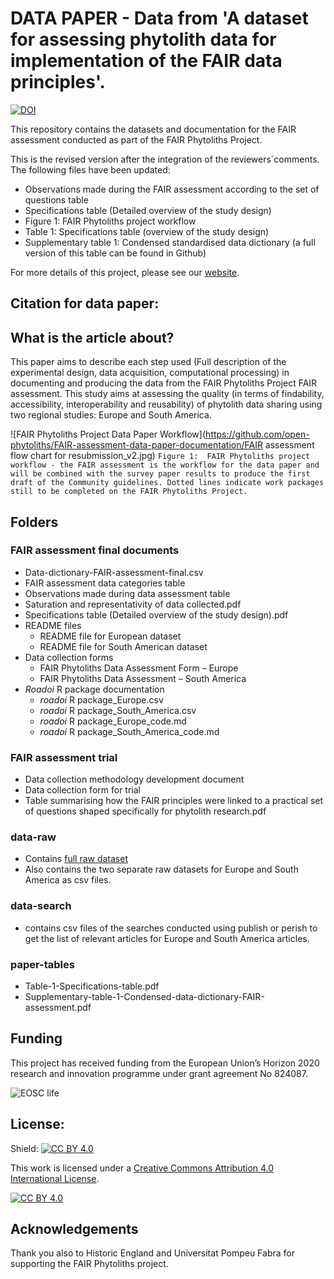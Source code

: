 # DATA PAPER - Data from 'A dataset for assessing phytolith data for implementation of the FAIR data principles'.

[![DOI](https://zenodo.org/badge/DOI/10.5281/zenodo.7215572.svg)](https://doi.org/10.5281/zenodo.7215572)

This repository contains the datasets and documentation for the FAIR assessment conducted as part of the FAIR Phytoliths Project. 

This is the revised version after the integration of the reviewers´comments. The following files have been updated:
- Observations made during the FAIR assessment according to the set of questions table
- Specifications table (Detailed overview of the study design)
- Figure 1:  FAIR Phytoliths project workflow
- Table 1: Specifications table (overview of the study design)
- Supplementary table 1: Condensed standardised data dictionary (a full version of this table can be found in Github)

For more details of this project, please see our [website](https://open-phytoliths.github.io/FAIR-phytoliths/). 

## Citation for data paper: 

## What is the article about?
This paper aims to describe each step used (Full description of the experimental design, data acquisition, computational processing) in documenting and producing the data from the FAIR Phytoliths Project FAIR assessment. This study aims at assessing the quality (in terms of findability, accessibility, interoperability and reusability) of phytolith data sharing using two regional studies: Europe and South America. 

![FAIR Phytoliths Project Data Paper Workflow](https://github.com/open-phytoliths/FAIR-assessment-data-paper-documentation/FAIR assessment flow chart for resubmission_v2.jpg)
`Figure 1:  FAIR Phytoliths project workflow - the FAIR assessment is the workflow for the data paper and will be combined with the survey paper results to produce the first draft of the Community guidelines. Dotted lines indicate work packages still to be completed on the FAIR Phytoliths Project.`  

## Folders
### FAIR assessment final documents
   * Data-dictionary-FAIR-assessment-final.csv
   * FAIR assessment data categories table
   * Observations made during data assessment table
   * Saturation and representativity of data collected.pdf
   * Specifications table (Detailed overview of the study design).pdf
 * README files
   * README file for European dataset
   * README file for South American dataset
 * Data collection forms
   * FAIR Phytoliths Data Assessment Form  – Europe
   * FAIR Phytoliths Data Assessment  – South America
 * *Roadoi* R package documentation
   * *roadoi* R package_Europe.csv
   * *roadoi* R package_South_America.csv
   * *roadoi* R package_Europe_code.md
   * *roadoi* R package_South_America_code.md
    
### FAIR assessment trial
  * Data collection methodology development document
  * Data collection form for trial
  * Table summarising how the FAIR principles were linked to a practical set of questions shaped specifically for phytolith research.pdf  
### data-raw
  * Contains [full raw dataset](https://github.com/open-phytoliths/FAIR-assessment-data-paper-documentation/blob/main/data-raw/2022-02-04_FAIR-Phytoliths-Data-Assessment-Final-full-raw-data%20.csv)
  * Also contains the two separate raw datasets for Europe and South America as csv files. 
### data-search
  * contains csv files of the searches conducted using publish or perish to get the list of relevant articles for Europe and South America articles.
### paper-tables
  * Table-1-Specifications-table.pdf 
  * Supplementary-table-1-Condensed-data-dictionary-FAIR-assessment.pdf

## Funding

This project has received funding from the European Union’s Horizon 2020 research and innovation programme under grant agreement No 824087. 

![EOSC life](https://github.com/open-phytoliths/FAIR-phytoliths/blob/main/assets/images/eosc-life.jpg)

## License:
Shield: [![CC BY 4.0][cc-by-shield]][cc-by]

This work is licensed under a
[Creative Commons Attribution 4.0 International License][cc-by].

[![CC BY 4.0][cc-by-image]][cc-by]

[cc-by]: http://creativecommons.org/licenses/by/4.0/
[cc-by-image]: https://i.creativecommons.org/l/by/4.0/88x31.png
[cc-by-shield]: https://img.shields.io/badge/License-CC%20BY%204.0-lightgrey.svg

##  Acknowledgements
Thank you also to Historic England and Universitat Pompeu Fabra for supporting the FAIR Phytoliths project. 
